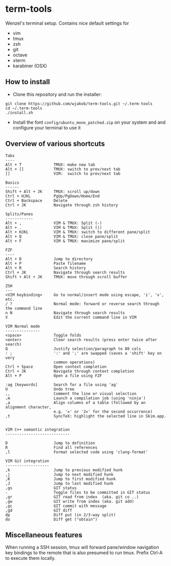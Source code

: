 term-tools
==========

Wenzel's terminal setup. Contains nice default settings for

* vim
* tmux
* zsh
* git
* octave
* xterm
* karabiner (OSX)

How to install
--------------

* Clone this repository and run the installer:
```
git clone https://github.com/wjakob/term-tools.git ~/.term-tools
cd ~/.term-tools
./install.sh
```

* Install the font ``config/ubuntu_mono_patched.zip`` on your
  system and and configure your terminal to use it


Overview of various shortcuts
-----------------------------
```
Tabs
----
Alt + T              TMUX: make new tab
Alt + []             TMUX: switch to prev/next tab
[]                   VIM:  switch to prev/next tab

Basics
------
Shift + Alt + JK     TMUX: scroll up/down
Ctrl + HJKL          PgUp/PgDown/Home/End
Ctrl + Backspace     Delete
Ctrl + JK            Navigate through zsh history

Splits/Panes
------------
Alt + ,              VIM & TMUX: Split (-)
Alt + .              VIM & TMUX: Split (|)
Alt + HJKL           VIM & TMUX: switch to different pane/split
Alt + Q              VIM & TMUX: close pane/split
Alt + F              VIM & TMUX: maximize pane/split

FZF
----
Alt + D              Jump to directory
Alt + P              Paste filename
Alt + R              Search history
Ctrl + JK            Navigate through search results
Shift + Alt + JK     TMUX: move through scroll buffer

ZSH
---
<VIM keybinding>     Go to normal/insert mode using escape, 'i', 'v', etc.
/ ?                  Normal mode: forward or reverse search through the command line
n N                  Navigate through search results
V                    Edit the current command line in VIM

VIM Normal mode
---------------
<space>              Toggle folds
<enter>              Clear search results (press enter twice after search)
Q                    Justify selection/paragraph to 80 cols
: ;                  ':' and ';' are swapped (saves a 'shift' key on very
                     common operations)
Ctrl + Space         Open context completion
Ctrl + JK            Navigate through context completion
Alt + P              Open a file using FZF

:ag [keywords]       Search for a file using 'ag'
U                    Undo tree
,,                   Comment the line or visual selection
,m                   Launch a compilation job (using 'ninja')
,a                   Align columns of a table (followed by an alignment character,
                     e.g. '=' or '2=' for the second occurrence)
,t                   SyncTeX: highlight the selected line in Skim.app.


VIM C++ semantic integration
----------------------------

D                    Jump to definition
R                    Find all references
,l                   Format selected code using 'clang-format'

VIM Git integration
-------------------
,k                   Jump to previous modified hunk
,j                   Jump to next modified hunk
,K                   Jump to first modified hunk
,J                   Jump to last modified hunk
,gs                  GIT status
-                    Toggle files to be committed in GIT status
,gr                  GIT read from index  (aka. git co ..)
,gw                  GIT write from index (aka. git add)
,gc                  GIT commit with message
,gd                  GIT diff
dp                   Diff put (in 2/3-way split)
do                   Diff get ("obtain")
```

Miscellaneous features
----------------------

When running a SSH session, tmux will forward pane/window navigation key
bindings to the remote that is also presumed to run tmux. Prefix Ctrl-A to
execute them locally.
